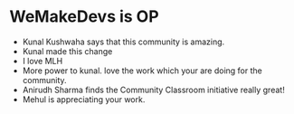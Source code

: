 # WeMakeDevs is OP

- Kunal Kushwaha says that this community is amazing.
- Kunal made this change
- I love MLH
- More power to kunal. love the work which your are doing for the community.
- Anirudh Sharma finds the Community Classroom initiative really great!
- Mehul is appreciating your work.
